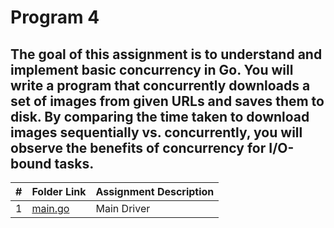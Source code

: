 # Program 4
## The goal of this assignment is to understand and implement basic concurrency in Go. You will write a program that concurrently downloads a set of images from given URLs and saves them to disk. By comparing the time taken to download images sequentially vs. concurrently, you will observe the benefits of concurrency for I/O-bound tasks.

|   #   | Folder Link | Assignment Description |
| :---: | ----------- | ---------------------- |
|  1 | [main.go](https://github.com/huyngo878/4143-PLC-HuyNgo/tree/main/Assignments/P01)    |  Main Driver |

